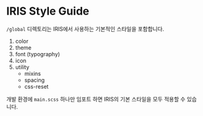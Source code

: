 # IRIS Style Guide

`/global` 디렉토리는 IRIS에서 사용하는 기본적인 스타일을 포함합니다.

1. color
2. theme
3. font (typography)
4. icon
5. utility
   * mixins
   * spacing
   * css-reset

개발 환경에 `main.scss` 하나만 임포트 하면 IRIS의 기본 스타일을 모두 적용할 수 있습니다.
 